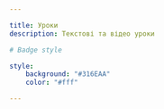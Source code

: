 ```yaml
---

title: Уроки
description: Текстові та відео уроки

# Badge style

style:
    background: "#316EAA"
    color: "#fff"

---
```

